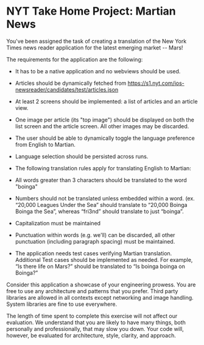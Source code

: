 # NYT Take Home Project: Martian News

You've been assigned the task of creating a translation of the New York Times news reader application for the latest emerging market -- Mars!

The requirements for the application are the following:

- It has to be a native application and no webviews should be used.

- Articles should be dynamically fetched from https://s1.nyt.com/ios-newsreader/candidates/test/articles.json 

- At least 2 screens should be implemented: a list of articles and an article view. 

- One image per article (its "top image") should be displayed on both the list screen and the article screen. All other images may be discarded.

- The user should be able to dynamically toggle the language preference from English to Martian.

- Language selection should be persisted across runs.

- The following translation rules apply for translating English to Martian:

- All words greater than 3 characters should be translated to the word "boinga"

- Numbers should not be translated unless embedded within a word. (ex. “20,000 Leagues Under the Sea” should translate to “20,000 Boinga Boinga the Sea”, whereas “fri3nd” should translate to just “boinga”.

- Capitalization must be maintained

- Punctuation within words (e.g. we'll) can be discarded, all other punctuation (including paragraph spacing) must be maintained.

- The application needs test cases verifying Martian translation. Additional Test cases should be implemented as needed. For example, “Is there life on Mars?” should be translated to “Is boinga boinga on Boinga?”

Consider this application a showcase of your engineering prowess. You are free to use any architecture and patterns that you prefer. Third party libraries are allowed in all contexts except networking and image handling. System libraries are fine to use everywhere.

The length of time spent to complete this exercise will not affect our evaluation. We understand that you are likely to have many things, both personally and professionally, that may slow you down. Your code will, however, be evaluated for architecture, style, clarity, and approach.